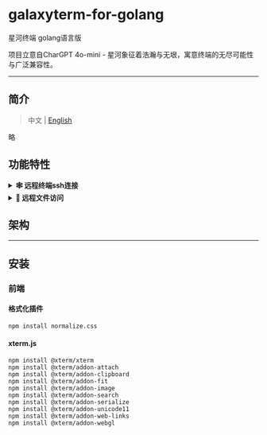# galaxyterm-for-golang

星河终端 golang语言版

项目立意自CharGPT 4o-mini - 星河象征着浩瀚与无垠，寓意终端的无尽可能性与广泛兼容性。

----

## 简介

> 中文 | [English](README_EN.md)

略

## 功能特性

<details>
  <summary><b>🕸 远程终端ssh连接</b></summary>
  提供安全可靠的远程ssh访问
</details>

<details>
  <summary><b>🔗 远程文件访问</b></summary>
  提供安全可靠的远程文件访问
</details>

## 架构

----

## 安装

### 前端

#### 格式化插件

```shell
npm install normalize.css
```

#### xterm.js

```shell
npm install @xterm/xterm
npm install @xterm/addon-attach
npm install @xterm/addon-clipboard
npm install @xterm/addon-fit
npm install @xterm/addon-image
npm install @xterm/addon-search
npm install @xterm/addon-serialize
npm install @xterm/addon-unicode11
npm install @xterm/addon-web-links
npm install @xterm/addon-webgl
```